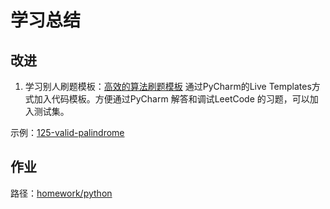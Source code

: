 # 学习总结

## 改进

1. 学习别人刷题模板：[高效的算法刷题模板](https://qingfengpython.cn/#/markdown/%E5%AE%9E%E7%94%A8%E6%8A%80%E8%83%BD/%E9%AB%98%E6%95%88%E7%9A%84%E7%AE%97%E6%B3%95%E5%88%B7%E9%A2%98%E6%A8%A1%E6%9D%BF) 通过PyCharm的Live Templates方式加入代码模板。方便通过PyCharm 解答和调试LeetCode 的习题，可以加入测试集。

示例：[125-valid-palindrome](lesson/125-valid-palindrome.py)


## 作业

路径：[homework/python](homework/python)